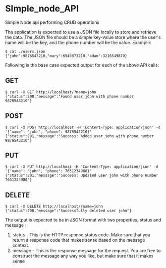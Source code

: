 # SImple_node_API
Simple Node api performing CRUD operations

The application is expected to use a JSON file locally to store and retrieve the data. The JSON file should be a simple key-value store where the user's name will be the
key, and the phone number will be the value. Example:
```
$ cat ./users.json
{"john":9876543210,"mary":6549873210,"adam":3216549870}
```
Following is the base case expected output for each of the above API calls:
## GET
```
$ curl -X GET http://localhost/?name=john
{"status":200,"message":"Found user john with phone number 9876543210"}
```
## POST
```
$ curl -X POST http://localhost -H 'Content-Type: application/json' -d '{"name": "john", "phone": 9876543210}'
{"status":201,"message":"Success: Added user john with phone number 9876543210"}
```
## PUT
```
$ curl -X PUT http://localhost -H 'Content-Type: application/json' -d '{"name": "john", "phone": 7651234980}'
{"status":201,"message":"Success: Updated user john with phone number 7651234980"}
```
## DELETE
```
$ curl -X DELETE http://localhost/?name=john
{"status":200,"message":"Successfully deleted user john"}
```
The output is expected to be in JSON format with two properties, status and message :
1. status - This is the HTTP response status code. Make sure that you return a response code that makes sense based on the message context.
2. message - This is the response message for the request. You are free to construct the message any way you like, but make sure that it makes sense
